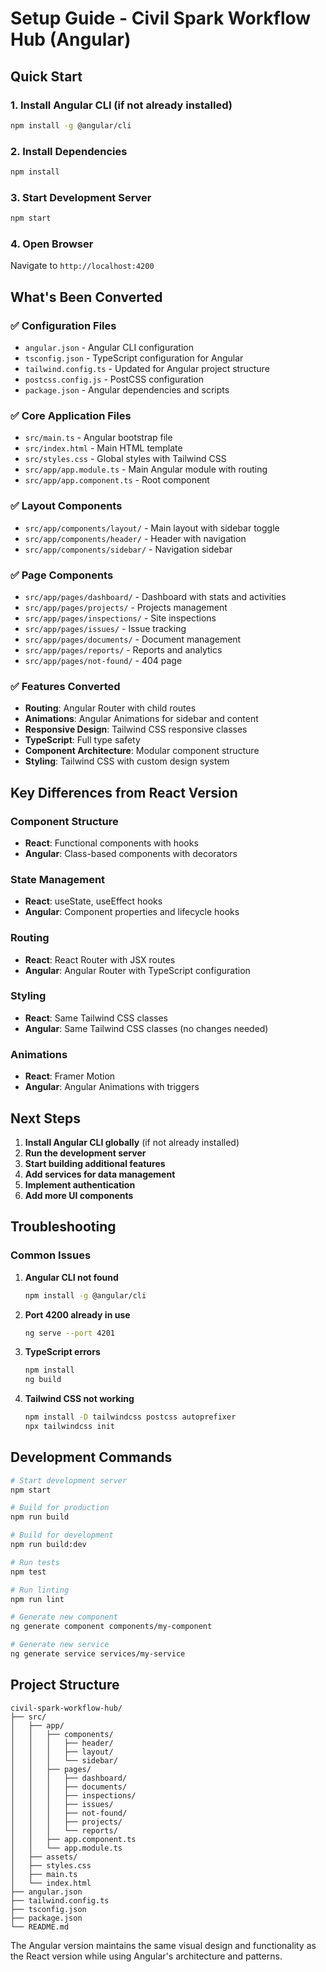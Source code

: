 # Setup Guide - Civil Spark Workflow Hub (Angular)

## Quick Start

### 1. Install Angular CLI (if not already installed)
```bash
npm install -g @angular/cli
```

### 2. Install Dependencies
```bash
npm install
```

### 3. Start Development Server
```bash
npm start
```

### 4. Open Browser
Navigate to `http://localhost:4200`

## What's Been Converted

### ✅ Configuration Files
- `angular.json` - Angular CLI configuration
- `tsconfig.json` - TypeScript configuration for Angular
- `tailwind.config.ts` - Updated for Angular project structure
- `postcss.config.js` - PostCSS configuration
- `package.json` - Angular dependencies and scripts

### ✅ Core Application Files
- `src/main.ts` - Angular bootstrap file
- `src/index.html` - Main HTML template
- `src/styles.css` - Global styles with Tailwind CSS
- `src/app/app.module.ts` - Main Angular module with routing
- `src/app/app.component.ts` - Root component

### ✅ Layout Components
- `src/app/components/layout/` - Main layout with sidebar toggle
- `src/app/components/header/` - Header with navigation
- `src/app/components/sidebar/` - Navigation sidebar

### ✅ Page Components
- `src/app/pages/dashboard/` - Dashboard with stats and activities
- `src/app/pages/projects/` - Projects management
- `src/app/pages/inspections/` - Site inspections
- `src/app/pages/issues/` - Issue tracking
- `src/app/pages/documents/` - Document management
- `src/app/pages/reports/` - Reports and analytics
- `src/app/pages/not-found/` - 404 page

### ✅ Features Converted
- **Routing**: Angular Router with child routes
- **Animations**: Angular Animations for sidebar and content
- **Responsive Design**: Tailwind CSS responsive classes
- **TypeScript**: Full type safety
- **Component Architecture**: Modular component structure
- **Styling**: Tailwind CSS with custom design system

## Key Differences from React Version

### Component Structure
- **React**: Functional components with hooks
- **Angular**: Class-based components with decorators

### State Management
- **React**: useState, useEffect hooks
- **Angular**: Component properties and lifecycle hooks

### Routing
- **React**: React Router with JSX routes
- **Angular**: Angular Router with TypeScript configuration

### Styling
- **React**: Same Tailwind CSS classes
- **Angular**: Same Tailwind CSS classes (no changes needed)

### Animations
- **React**: Framer Motion
- **Angular**: Angular Animations with triggers

## Next Steps

1. **Install Angular CLI globally** (if not already installed)
2. **Run the development server**
3. **Start building additional features**
4. **Add services for data management**
5. **Implement authentication**
6. **Add more UI components**

## Troubleshooting

### Common Issues

1. **Angular CLI not found**
   ```bash
   npm install -g @angular/cli
   ```

2. **Port 4200 already in use**
   ```bash
   ng serve --port 4201
   ```

3. **TypeScript errors**
   ```bash
   npm install
   ng build
   ```

4. **Tailwind CSS not working**
   ```bash
   npm install -D tailwindcss postcss autoprefixer
   npx tailwindcss init
   ```

## Development Commands

```bash
# Start development server
npm start

# Build for production
npm run build

# Build for development
npm run build:dev

# Run tests
npm test

# Run linting
npm run lint

# Generate new component
ng generate component components/my-component

# Generate new service
ng generate service services/my-service
```

## Project Structure

```
civil-spark-workflow-hub/
├── src/
│   ├── app/
│   │   ├── components/
│   │   │   ├── header/
│   │   │   ├── layout/
│   │   │   └── sidebar/
│   │   ├── pages/
│   │   │   ├── dashboard/
│   │   │   ├── documents/
│   │   │   ├── inspections/
│   │   │   ├── issues/
│   │   │   ├── not-found/
│   │   │   ├── projects/
│   │   │   └── reports/
│   │   ├── app.component.ts
│   │   └── app.module.ts
│   ├── assets/
│   ├── styles.css
│   ├── main.ts
│   └── index.html
├── angular.json
├── tailwind.config.ts
├── tsconfig.json
├── package.json
└── README.md
```

The Angular version maintains the same visual design and functionality as the React version while using Angular's architecture and patterns. 